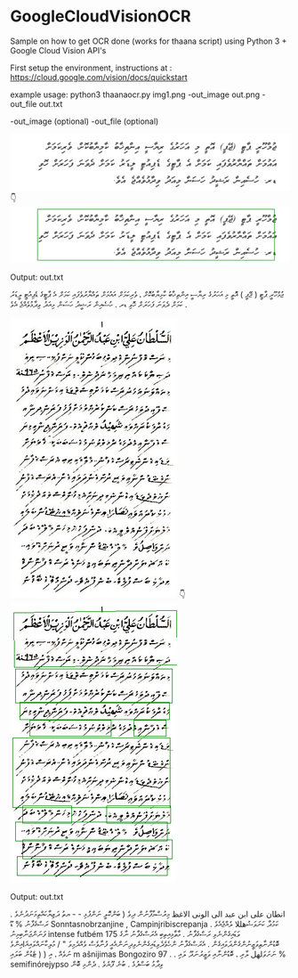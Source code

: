 # GoogleCloudVisionOCR
Sample on how to get OCR done (works for thaana script) using Python 3 + Google Cloud Vision API's

First setup the environment,  instructions at : https://cloud.google.com/vision/docs/quickstart

example usage:
  python3 thaanaocr.py img1.png -out_image out.png -out_file out.txt

-out_image (optional)
-out_file (optional)


![alt text](img1.png "Input Image")
👇
![alt text](out.png "Input Image")

Output: out.txt

 ޖުމްހޫރީ ޕާޓީ ( ޖޭޕީ ) އޮތީ މި އަހަރުގެ ރިޔާސީ އިންތިޚާބު ކާމިޔާބުކޮށް ، ވެރިކަމަށް އައުމަށް ތައްޔާރުވެފައި ކަމަށް އެ ޕާޓީގެ ޑެޕިއުޓީ ލީޑަރު ކަމަށް ދެވަނަ ފަހަރަށް ހޮވި ޑރ . ހުސެއިން ރަޝީދު ހަސަން މިއަދު ވިދާޅުވެއްޖެ އެވެ .


![alt text](old.jpg "Input Image")
👇
![alt text](out1.png "Input Image")

Output: out.txt

 انطان علی ابن عبد الى الونی الاغظ މިރުސްމާފާނުން ދިވެ ( ބަންކޮލީ ނަންފުޅި - - ޔތު ދަޒިޔާކައްތިމަނަދުނެވެ . ރަސްގެފާނު % ޑޫ
 Sonntasnobrzanjine , Campinjribiscrepanja
 ކަމުދާ ކަނަވަޝުهللا ލެއްޖެއެވެ . ފަނަންޖަނާބިމިނު
 intense
 futbém 175
 ވަޑައިގެންނެވި ރަސްގެފާނު . މާތާޅިއިތިބި އެރަސްގެފާނު ނާގެ ބޮޑުންނާޠިވަޒީނުންގެންދަވައިގެން . އެރަސްގެފާނު ންހެވެދެވިޑައިގެންނެވިދިނަންއެއީ ފުނާވެސް ވެއްދެމިވަ " / މުލިކާނައްވައިޣަاއިންވެ ނަވެއް ، އި ( ( ޓެޑުން ބަލައި
 m ašnijimas
 Bongoziro
 ނަށަވަلهل ލާރި ، ބޮޑުންނާއި ވަޒީރުނަދޫ ލައި . .
 97 % semifinórejypso
 ވިދާޅު ބަސްފުޅެ . ބުނެ ފޫޔެވެ . ދެންމި ބޮން

